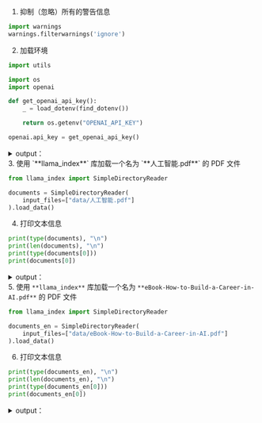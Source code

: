 1. 抑制（忽略）所有的警告信息

```python
import warnings
warnings.filterwarnings('ignore')
```

2. 加载环境

```python
import utils

import os
import openai

def get_openai_api_key():
    _ = load_dotenv(find_dotenv())

    return os.getenv("OPENAI_API_KEY")

openai.api_key = get_openai_api_key()
```

<details class="lake-collapse"><summary id="ud90c2766"><span class="ne-text">output：</span></summary><pre data-language="json" id="iOXbm" class="ne-codeblock language-json"><code>✅ In Answer Relevance, input prompt will be set to __record__.main_input or `Select.RecordInput` .
✅ In Answer Relevance, input response will be set to __record__.main_output or `Select.RecordOutput` .
✅ In Context Relevance, input prompt will be set to __record__.main_input or `Select.RecordInput` .
✅ In Context Relevance, input response will be set to __record__.app.query.rets.source_nodes[:].node.text .
✅ In Groundedness, input source will be set to __record__.app.query.rets.source_nodes[:].node.text .
✅ In Groundedness, input statement will be set to __record__.main_output or `Select.RecordOutput` .</code></pre></details>
3. 使用 `**llama_index**` 库加载一个名为 `**人工智能.pdf**` 的 PDF 文件

```python
from llama_index import SimpleDirectoryReader

documents = SimpleDirectoryReader(
    input_files=["data/人工智能.pdf"]
).load_data()
```

4. 打印文本信息

```python
print(type(documents), "\n")
print(len(documents), "\n")
print(type(documents[0]))
print(documents[0])
```

<details class="lake-collapse"><summary id="u36a96033"><span class="ne-text">output：</span></summary><pre data-language="json" id="Qoh5L" class="ne-codeblock language-json"><code>&lt;class 'list'&gt; 

7 

&lt;class 'llama_index.schema.Document'&gt;
Doc ID: c449baf2-03a3-4f83-a713-f888f7afd7a7
Text: 2/2/24, 2:43 PM ⼈⼯智能  - 维基百科，⾃由的百科全书
https://zh.wikipedia.org/wiki/ ⼈⼯智能 2/13“⼈⼯智能”的各地常⽤名称 中国⼤陆⼈⼯智能 台湾⼈⼯智慧
港澳⼈⼯智能 新⻢⼈⼯智能、⼈⼯智慧 ⽇韩⼈⼯知能 越南智慧⼈造 [展开] [展开] [展开] [展开] [展开] [展开]⼈⼯智能系列内容
主要⽬标 实现⽅式 ⼈⼯智能哲学 历史 技术 术语⼈⼯智能（英语：artiﬁcial intelligence ，缩写为
AI）亦称机器智能，指由⼈制造出来的机器所表现出来的智能。通常⼈⼯
智能是指⽤普通计算机程序来呈现⼈类智能的技术。该词也指出研究这样的智能系统是否能够实现，以及如何实现。同 时，通过 医学 、神经科学
、机器⼈学 及...</code></pre></details>
5. 使用 `**llama_index**` 库加载一个名为 `**eBook-How-to-Build-a-Career-in-AI.pdf**` 的 PDF 文件

```python
from llama_index import SimpleDirectoryReader

documents_en = SimpleDirectoryReader(
    input_files=["data/eBook-How-to-Build-a-Career-in-AI.pdf"]
).load_data()
```

6. 打印文本信息

```python
print(type(documents_en), "\n")
print(len(documents_en), "\n")
print(type(documents_en[0]))
print(documents_en[0])
```

<details class="lake-collapse"><summary id="u185455fb"><span class="ne-text">output：</span></summary><pre data-language="json" id="PBWOs" class="ne-codeblock language-json"><code>&lt;class 'list'&gt; 

41 

&lt;class 'llama_index.schema.Document'&gt;
Doc ID: cd516cc9-b646-4394-ab4e-0465c9090af8
Text: PAGE 1Founder, DeepLearning.AICollected Insights from Andrew Ng
How to  Build Your Career in AIA Simple Guide</code></pre></details>
